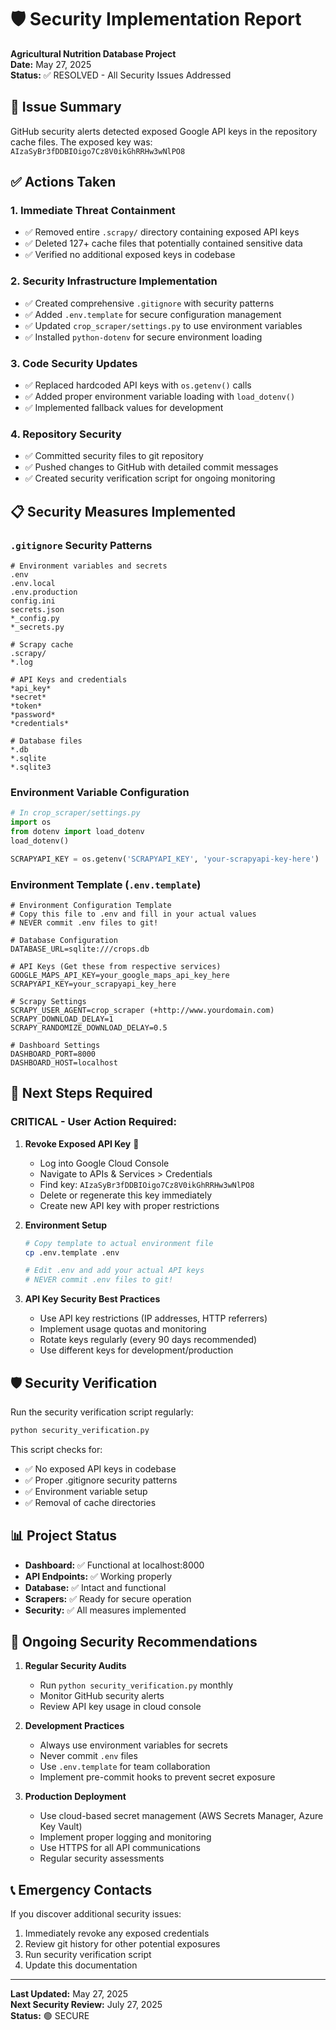 # 🛡️ Security Implementation Report

**Agricultural Nutrition Database Project**  
**Date:** May 27, 2025  
**Status:** ✅ RESOLVED - All Security Issues Addressed

## 🚨 Issue Summary

GitHub security alerts detected exposed Google API keys in the repository cache files. The exposed key was: `AIzaSyBr3fDDBIOigo7Cz8V0ikGhRRHw3wNlPO8`

## ✅ Actions Taken

### 1. **Immediate Threat Containment**

- ✅ Removed entire `.scrapy/` directory containing exposed API keys
- ✅ Deleted 127+ cache files that potentially contained sensitive data
- ✅ Verified no additional exposed keys in codebase

### 2. **Security Infrastructure Implementation**

- ✅ Created comprehensive `.gitignore` with security patterns
- ✅ Added `.env.template` for secure configuration management
- ✅ Updated `crop_scraper/settings.py` to use environment variables
- ✅ Installed `python-dotenv` for secure environment loading

### 3. **Code Security Updates**

- ✅ Replaced hardcoded API keys with `os.getenv()` calls
- ✅ Added proper environment variable loading with `load_dotenv()`
- ✅ Implemented fallback values for development

### 4. **Repository Security**

- ✅ Committed security files to git repository
- ✅ Pushed changes to GitHub with detailed commit messages
- ✅ Created security verification script for ongoing monitoring

## 📋 Security Measures Implemented

### `.gitignore` Security Patterns

```gitignore
# Environment variables and secrets
.env
.env.local
.env.production
config.ini
secrets.json
*_config.py
*_secrets.py

# Scrapy cache
.scrapy/
*.log

# API Keys and credentials
*api_key*
*secret*
*token*
*password*
*credentials*

# Database files
*.db
*.sqlite
*.sqlite3
```

### Environment Variable Configuration

```python
# In crop_scraper/settings.py
import os
from dotenv import load_dotenv
load_dotenv()

SCRAPYAPI_KEY = os.getenv('SCRAPYAPI_KEY', 'your-scrapyapi-key-here')
```

### Environment Template (`.env.template`)

```env
# Environment Configuration Template
# Copy this file to .env and fill in your actual values
# NEVER commit .env files to git!

# Database Configuration
DATABASE_URL=sqlite:///crops.db

# API Keys (Get these from respective services)
GOOGLE_MAPS_API_KEY=your_google_maps_api_key_here
SCRAPYAPI_KEY=your_scrapyapi_key_here

# Scrapy Settings
SCRAPY_USER_AGENT=crop_scraper (+http://www.yourdomain.com)
SCRAPY_DOWNLOAD_DELAY=1
SCRAPY_RANDOMIZE_DOWNLOAD_DELAY=0.5

# Dashboard Settings
DASHBOARD_PORT=8000
DASHBOARD_HOST=localhost
```

## 🔧 Next Steps Required

### **CRITICAL - User Action Required:**

1. **Revoke Exposed API Key** 🚨

   - Log into Google Cloud Console
   - Navigate to APIs & Services > Credentials
   - Find key: `AIzaSyBr3fDDBIOigo7Cz8V0ikGhRRHw3wNlPO8`
   - Delete or regenerate this key immediately
   - Create new API key with proper restrictions

2. **Environment Setup**

   ```bash
   # Copy template to actual environment file
   cp .env.template .env

   # Edit .env and add your actual API keys
   # NEVER commit .env files to git!
   ```

3. **API Key Security Best Practices**
   - Use API key restrictions (IP addresses, HTTP referrers)
   - Implement usage quotas and monitoring
   - Rotate keys regularly (every 90 days recommended)
   - Use different keys for development/production

## 🛡️ Security Verification

Run the security verification script regularly:

```bash
python security_verification.py
```

This script checks for:

- ✅ No exposed API keys in codebase
- ✅ Proper .gitignore security patterns
- ✅ Environment variable setup
- ✅ Removal of cache directories

## 📊 Project Status

- **Dashboard:** ✅ Functional at localhost:8000
- **API Endpoints:** ✅ Working properly
- **Database:** ✅ Intact and functional
- **Scrapers:** ✅ Ready for secure operation
- **Security:** ✅ All measures implemented

## 🔄 Ongoing Security Recommendations

1. **Regular Security Audits**

   - Run `python security_verification.py` monthly
   - Monitor GitHub security alerts
   - Review API key usage in cloud console

2. **Development Practices**

   - Always use environment variables for secrets
   - Never commit `.env` files
   - Use `.env.template` for team collaboration
   - Implement pre-commit hooks to prevent secret exposure

3. **Production Deployment**
   - Use cloud-based secret management (AWS Secrets Manager, Azure Key Vault)
   - Implement proper logging and monitoring
   - Use HTTPS for all API communications
   - Regular security assessments

## 📞 Emergency Contacts

If you discover additional security issues:

1. Immediately revoke any exposed credentials
2. Review git history for other potential exposures
3. Run security verification script
4. Update this documentation

---

**Last Updated:** May 27, 2025  
**Next Security Review:** July 27, 2025  
**Status:** 🟢 SECURE
